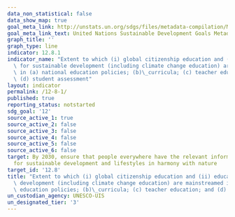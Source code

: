 ```yaml
---
data_non_statistical: false
data_show_map: true
goal_meta_link: http://unstats.un.org/sdgs/files/metadata-compilation/Metadata-Goal-12.pdf
goal_meta_link_text: United Nations Sustainable Development Goals Metadata (pdf 782kB)
graph_title: ''
graph_type: line
indicator: 12.8.1
indicator_name: "Extent to which (i) global citizenship education and (ii) education\
  \ for sustainable development (including climate change education) are mainstreamed\
  \ in (a) national education policies; (b)\_curricula; (c) teacher education; and\
  \ (d) student assessment"
layout: indicator
permalink: /12-8-1/
published: true
reporting_status: notstarted
sdg_goal: '12'
source_active_1: true
source_active_2: false
source_active_3: false
source_active_4: false
source_active_5: false
source_active_6: false
target: By 2030, ensure that people everywhere have the relevant information and awareness
  for sustainable development and lifestyles in harmony with nature
target_id: '12.8'
title: "Extent to which (i) global citizenship education and (ii) education for sustainable\
  \ development (including climate change education) are mainstreamed in (a) national\
  \ education policies; (b)\_curricula; (c) teacher education; and (d) student assessment"
un_custodian_agency: UNESCO-UIS
un_designated_tier: '3'
---
```

